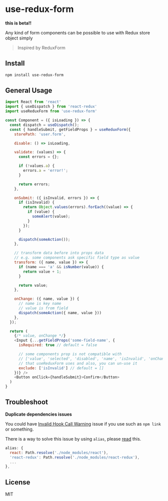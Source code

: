# use-redux-form

**this is beta!!**

Any kind of form components can be possible to use with Redux store object simply

> Inspired by ReduxForm

## Install

```bash
npm install use-redux-form
```

## General Usage

```js
import React from 'react'
import { useDispatch } from 'react-redux'
import useReduxForm from 'use-redux-form'

const Component = ({ isLoading }) => {
  const dispatch = useDispatch();
  const { handleSubmit, getFieldProps } = useReduxForm({
    storePath: 'user.form',

    disable: () => isLoading,

    validate: (values) => {
      const errors = {};

      if (!values.a) {
        errors.a = 'error!';
      }

      return errors;
    },

    onSubmit: ({ isInvalid, errors }) => {
      if (isInvalid) {
        return Object.values(errors).forEach((value) => {
          if (value) {
            someAlert(value);
          }
        });
      }

      dispatch(someAction());
    },

    // transform data before into props data
    // e.g. some components ask specific field type as value
    transform: ({ name, value }) => {
      if (name === 'a' && isNumber(value)) {
        return value + 1;
      }

      return value;
    },

    onChange: ({ name, value }) {
      // name is key name
      // value is from field
      dispatch(someAction({ name, value }))
    },
  });

  return (
    {/* value, onChange */}
    <Input {...getFieldProps('some-field-name', {
      isRequired: true // default = false

      // some components prop is not compatible with
      // ['value', 'selected', 'disabled', 'name', 'isInvalid', 'onChange']
      // that useReduxForm uses and also, you can un-use it
      exclude: ['isInvalid'] // default = []
    })} />
    <Button onClick={handleSubmit}>Confirm</Button>
  )
}
```

## Troubleshoot

**Duplicate dependencies issues**

You could have [Invalid Hook Call Warning](https://reactjs.org/warnings/invalid-hook-call-warning.html) issue if you use such as `npm link` or something.

There is a way to solve this issue by using `alias`, please [read](https://github.com/facebook/react/issues/13991#issuecomment-435587809) this.

```js
alias: {
  react: Path.resolve('./node_modules/react'),
  'react-redux': Path.resolve('./node_modules/react-redux'),
  ...
},
```

## License

MIT
